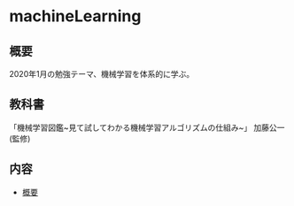 # machineLearning
## 概要
2020年1月の勉強テーマ、機械学習を体系的に学ぶ。
## 教科書
「機械学習図鑑~見て試してわかる機械学習アルゴリズムの仕組み~」
加藤公一(監修)
## 内容
- [概要](https://github.com/NamikoToriyama/machineLearning/about.md)
